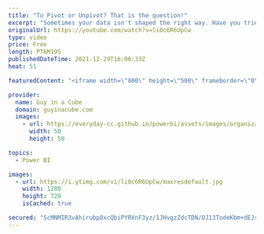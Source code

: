 ```yaml
---
title: "To Pivot or Unpivot? That is the question!"
excerpt: "Sometimes your data isn't shaped the right way. Have you tried the Pivot or Unpivot methods in Power Query? They can help get your data looking the right way for your Power BI reports!  Pivot columns https://docs.microsoft.com/en-us/power-query/pivot-columns  Unpivot columns https://docs.microsoft.com/en-us/power-query/unpivot-column"
originalUrl: https://youtube.com/watch?v=li0c6R6UpCw
type: video
price: Free
length: PT6M19S
publishedDateTime: 2021-12-29T16:00:33Z
heat: 51

featuredContent: "<iframe width=\"800\" height=\"500\" frameborder=\"0\" src=\"https://www.youtube.com/embed/li0c6R6UpCw\" allow=\"accelerometer; autoplay; encrypted-media; gyroscope; picture-in-picture\" allowfullscreen></iframe>"

provider:
  name: Guy in a Cube
  domain: guyinacube.com
  images:
    - url: https://everyday-cc.github.io/powerbi/assets/images/organizations/guyinacube.com-50x50.jpg
      width: 50
      height: 50

topics:
  - Power BI

images:
  - url: https://i.ytimg.com/vi/li0c6R6UpCw/maxresdefault.jpg
    width: 1280
    height: 720
    isCached: true

secured: "ScMNMIR3vAhirubp8xcQbiPYRXnF3yz/1JHvgzZdcTDN/OJ13TodeKbm+dEJr+Q64vOdfN0MR3WcyJndCN3omhh5BE27jAN7I1K6aYUsj+ExYYSvLrelNIBOeUxEK1cmCxRGf07o+joA+kbvnVaSzkbf26aX4THMIv7/xRw9zXpXBW9K2V5w0NPx7Rd/K4s55wn+ZYIgFFF3X9XsQ4QmgFf9xPMEqEvv2D2ID8eeTcyukCMKM69ksSK1yzLIlcBHonx3guo96q6u+36VVdhGuJ5WhDHutMOUlCYD/s+zYcBx8mxrSSjq/NrJT6Gw0+0Dgtgm1l/bKLkI0mkI8WD+dDvgVkHwWqIg10CJ1N9WsQ9/T4wc1Q/y6XccT2hLalz/22fQC32UH7O8eZKTHyGI2fGOwEyePRnelHx6lh2VR+M=;BUjEFvoiHD0plxQfpGXl/w=="
---
```


